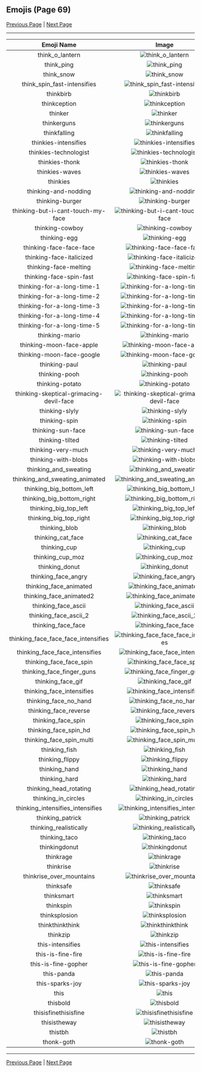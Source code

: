 
## Emojis (Page 69)

[Previous Page](/docs/hny/page-t-0068.md)
  | [Next Page](/docs/hny/page-t-0070.md)

<hr />

|Emoji Name|Image|
| :-: | :-: |
|think_o_lantern| ![think_o_lantern](/emojis/hny/think_o_lantern.png)|
|think_ping| ![think_ping](/emojis/hny/think_ping.png)|
|think_snow| ![think_snow](/emojis/hny/think_snow.png)|
|think_spin_fast-intensifies| ![think_spin_fast-intensifies](/emojis/hny/think_spin_fast-intensifies.gif)|
|thinkbirb| ![thinkbirb](/emojis/hny/thinkbirb.png)|
|thinkception| ![thinkception](/emojis/hny/thinkception.png)|
|thinker| ![thinker](/emojis/hny/thinker.jpg)|
|thinkerguns| ![thinkerguns](/emojis/hny/thinkerguns.png)|
|thinkfalling| ![thinkfalling](/emojis/hny/thinkfalling.gif)|
|thinkies-intensifies| ![thinkies-intensifies](/emojis/hny/thinkies-intensifies.gif)|
|thinkies-technologist| ![thinkies-technologist](/emojis/hny/thinkies-technologist.png)|
|thinkies-thonk| ![thinkies-thonk](/emojis/hny/thinkies-thonk.png)|
|thinkies-waves| ![thinkies-waves](/emojis/hny/thinkies-waves.gif)|
|thinkies| ![thinkies](/emojis/hny/thinkies.png)|
|thinking-and-nodding| ![thinking-and-nodding](/emojis/hny/thinking-and-nodding.gif)|
|thinking-burger| ![thinking-burger](/emojis/hny/thinking-burger.png)|
|thinking-but-i-cant-touch-my-face| ![thinking-but-i-cant-touch-my-face](/emojis/hny/thinking-but-i-cant-touch-my-face.png)|
|thinking-cowboy| ![thinking-cowboy](/emojis/hny/thinking-cowboy.png)|
|thinking-egg| ![thinking-egg](/emojis/hny/thinking-egg.png)|
|thinking-face-face-face| ![thinking-face-face-face](/emojis/hny/thinking-face-face-face.png)|
|thinking-face-italicized| ![thinking-face-italicized](/emojis/hny/thinking-face-italicized.png)|
|thinking-face-melting| ![thinking-face-melting](/emojis/hny/thinking-face-melting.png)|
|thinking-face-spin-fast| ![thinking-face-spin-fast](/emojis/hny/thinking-face-spin-fast.gif)|
|thinking-for-a-long-time-1| ![thinking-for-a-long-time-1](/emojis/hny/thinking-for-a-long-time-1.png)|
|thinking-for-a-long-time-2| ![thinking-for-a-long-time-2](/emojis/hny/thinking-for-a-long-time-2.png)|
|thinking-for-a-long-time-3| ![thinking-for-a-long-time-3](/emojis/hny/thinking-for-a-long-time-3.png)|
|thinking-for-a-long-time-4| ![thinking-for-a-long-time-4](/emojis/hny/thinking-for-a-long-time-4.png)|
|thinking-for-a-long-time-5| ![thinking-for-a-long-time-5](/emojis/hny/thinking-for-a-long-time-5.png)|
|thinking-mario| ![thinking-mario](/emojis/hny/thinking-mario.png)|
|thinking-moon-face-apple| ![thinking-moon-face-apple](/emojis/hny/thinking-moon-face-apple.png)|
|thinking-moon-face-google| ![thinking-moon-face-google](/emojis/hny/thinking-moon-face-google.png)|
|thinking-paul| ![thinking-paul](/emojis/hny/thinking-paul.png)|
|thinking-pooh| ![thinking-pooh](/emojis/hny/thinking-pooh.gif)|
|thinking-potato| ![thinking-potato](/emojis/hny/thinking-potato.png)|
|thinking-skeptical-grimacing-devil-face| ![thinking-skeptical-grimacing-devil-face](/emojis/hny/thinking-skeptical-grimacing-devil-face.png)|
|thinking-slyly| ![thinking-slyly](/emojis/hny/thinking-slyly.png)|
|thinking-spin| ![thinking-spin](/emojis/hny/thinking-spin.gif)|
|thinking-sun-face| ![thinking-sun-face](/emojis/hny/thinking-sun-face.png)|
|thinking-tilted| ![thinking-tilted](/emojis/hny/thinking-tilted.gif)|
|thinking-very-much| ![thinking-very-much](/emojis/hny/thinking-very-much.png)|
|thinking-with-blobs| ![thinking-with-blobs](/emojis/hny/thinking-with-blobs.png)|
|thinking_and_sweating| ![thinking_and_sweating](/emojis/hny/thinking_and_sweating.png)|
|thinking_and_sweating_animated| ![thinking_and_sweating_animated](/emojis/hny/thinking_and_sweating_animated.gif)|
|thinking_big_bottom_left| ![thinking_big_bottom_left](/emojis/hny/thinking_big_bottom_left.png)|
|thinking_big_bottom_right| ![thinking_big_bottom_right](/emojis/hny/thinking_big_bottom_right.png)|
|thinking_big_top_left| ![thinking_big_top_left](/emojis/hny/thinking_big_top_left.png)|
|thinking_big_top_right| ![thinking_big_top_right](/emojis/hny/thinking_big_top_right.png)|
|thinking_blob| ![thinking_blob](/emojis/hny/thinking_blob.png)|
|thinking_cat_face| ![thinking_cat_face](/emojis/hny/thinking_cat_face.png)|
|thinking_cup| ![thinking_cup](/emojis/hny/thinking_cup.png)|
|thinking_cup_moz| ![thinking_cup_moz](/emojis/hny/thinking_cup_moz.png)|
|thinking_donut| ![thinking_donut](/emojis/hny/thinking_donut.png)|
|thinking_face_angry| ![thinking_face_angry](/emojis/hny/thinking_face_angry.png)|
|thinking_face_animated| ![thinking_face_animated](/emojis/hny/thinking_face_animated.gif)|
|thinking_face_animated2| ![thinking_face_animated2](/emojis/hny/thinking_face_animated2.gif)|
|thinking_face_ascii| ![thinking_face_ascii](/emojis/hny/thinking_face_ascii.png)|
|thinking_face_ascii_2| ![thinking_face_ascii_2](/emojis/hny/thinking_face_ascii_2.png)|
|thinking_face_face| ![thinking_face_face](/emojis/hny/thinking_face_face.png)|
|thinking_face_face_face_intensifies| ![thinking_face_face_face_intensifies](/emojis/hny/thinking_face_face_face_intensifies.gif)|
|thinking_face_face_intensifies| ![thinking_face_face_intensifies](/emojis/hny/thinking_face_face_intensifies.gif)|
|thinking_face_face_spin| ![thinking_face_face_spin](/emojis/hny/thinking_face_face_spin.gif)|
|thinking_face_finger_guns| ![thinking_face_finger_guns](/emojis/hny/thinking_face_finger_guns.png)|
|thinking_face_gif| ![thinking_face_gif](/emojis/hny/thinking_face_gif.gif)|
|thinking_face_intensifies| ![thinking_face_intensifies](/emojis/hny/thinking_face_intensifies.gif)|
|thinking_face_no_hand| ![thinking_face_no_hand](/emojis/hny/thinking_face_no_hand.png)|
|thinking_face_reverse| ![thinking_face_reverse](/emojis/hny/thinking_face_reverse.png)|
|thinking_face_spin| ![thinking_face_spin](/emojis/hny/thinking_face_spin.gif)|
|thinking_face_spin_hd| ![thinking_face_spin_hd](/emojis/hny/thinking_face_spin_hd.gif)|
|thinking_face_spin_multi| ![thinking_face_spin_multi](/emojis/hny/thinking_face_spin_multi.gif)|
|thinking_fish| ![thinking_fish](/emojis/hny/thinking_fish.png)|
|thinking_flippy| ![thinking_flippy](/emojis/hny/thinking_flippy.gif)|
|thinking_hand| ![thinking_hand](/emojis/hny/thinking_hand.png)|
|thinking_hard| ![thinking_hard](/emojis/hny/thinking_hard.gif)|
|thinking_head_rotating| ![thinking_head_rotating](/emojis/hny/thinking_head_rotating.gif)|
|thinking_in_circles| ![thinking_in_circles](/emojis/hny/thinking_in_circles.png)|
|thinking_intensifies_intensifies| ![thinking_intensifies_intensifies](/emojis/hny/thinking_intensifies_intensifies.gif)|
|thinking_patrick| ![thinking_patrick](/emojis/hny/thinking_patrick.png)|
|thinking_realistically| ![thinking_realistically](/emojis/hny/thinking_realistically.png)|
|thinking_taco| ![thinking_taco](/emojis/hny/thinking_taco.png)|
|thinkingdonut| ![thinkingdonut](/emojis/hny/thinkingdonut.png)|
|thinkrage| ![thinkrage](/emojis/hny/thinkrage.png)|
|thinkrise| ![thinkrise](/emojis/hny/thinkrise.png)|
|thinkrise_over_mountains| ![thinkrise_over_mountains](/emojis/hny/thinkrise_over_mountains.png)|
|thinksafe| ![thinksafe](/emojis/hny/thinksafe.png)|
|thinksmart| ![thinksmart](/emojis/hny/thinksmart.png)|
|thinkspin| ![thinkspin](/emojis/hny/thinkspin.gif)|
|thinksplosion| ![thinksplosion](/emojis/hny/thinksplosion.gif)|
|thinkthinkthink| ![thinkthinkthink](/emojis/hny/thinkthinkthink.png)|
|thinkzip| ![thinkzip](/emojis/hny/thinkzip.png)|
|this-intensifies| ![this-intensifies](/emojis/hny/this-intensifies.gif)|
|this-is-fine-fire| ![this-is-fine-fire](/emojis/hny/this-is-fine-fire.gif)|
|this-is-fine-gopher| ![this-is-fine-gopher](/emojis/hny/this-is-fine-gopher.png)|
|this-panda| ![this-panda](/emojis/hny/this-panda.gif)|
|this-sparks-joy| ![this-sparks-joy](/emojis/hny/this-sparks-joy.jpg)|
|this| ![this](/emojis/hny/this.gif)|
|thisbold| ![thisbold](/emojis/hny/thisbold.jpg)|
|thisisfinethisisfine| ![thisisfinethisisfine](/emojis/hny/thisisfinethisisfine.png)|
|thisistheway| ![thisistheway](/emojis/hny/thisistheway.png)|
|thistbh| ![thistbh](/emojis/hny/thistbh.png)|
|thonk-goth| ![thonk-goth](/emojis/hny/thonk-goth.png)|

<hr/>

[Previous Page](/docs/hny/page-t-0068.md)
  | [Next Page](/docs/hny/page-t-0070.md)